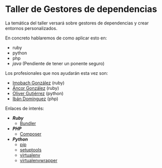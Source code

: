 # Taller de Gestores de dependencias

La temática del taller versará sobre gestores de dependencias y crear entornos personalizados.

En concreto hablaremos de como aplicar esto en:

* ruby
* python
* php
* _java_ (Pendiente de tener un ponente seguro)

Los profesionales que nos ayudarán esta vez son:

* [Imobach González](https://twitter.com/imobachgs) (ruby)
* [Áncor González](https://github.com/ancorgs) (ruby)
* [Oliver Gutiérrez](https://github.com/R3v1L) (python)
* [Ibán Domínguez](http://www.ibandominguez.com/) (php)


Enlaces de interés:

* ***Ruby***
  * [Bundler](http://bundler.io/)
* ***PHP***
  * [Composer](https://getcomposer.org/)
* ***Python***
  * [pip](https://pypi.python.org/pypi/pip)
  * [setuptools](https://pypi.python.org/pypi/setuptools)
  * [virtualenv](https://pypi.python.org/pypi/virtualenv)
  * [virtualenvwrapper](https://pypi.python.org/pypi/virtualenvwrapper)
